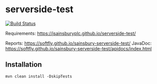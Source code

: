 # serverside-test
[![Build Status](https://travis-ci.com/softfly/sainsbury-serverside-test.svg?branch=master)](https://travis-ci.com/softfly/sainsbury-serverside-test.svg?branch=master)

Requirements:
https://jsainsburyplc.github.io/serverside-test/

Reports:
https://softfly.github.io/sainsbury-serverside-test/
JavaDoc:
https://softfly.github.io/sainsbury-serverside-test/apidocs/index.html

## Installation
```
mvn clean install -DskipTests
```